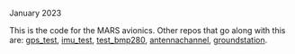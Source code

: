 January 2023

This is the code for the MARS avionics. 
Other repos that go along with this are:
[gps_test](https://github.com/zeulewan/gps_test), [imu_test](https://github.com/zeulewan/imu_test), [test_bmp280](https://github.com/zeulewan/bmp280_test), [antennachannel](https://github.com/zeulewan/antennachannel), [groundstation](https://github.com/zeulewan/groundstation).
